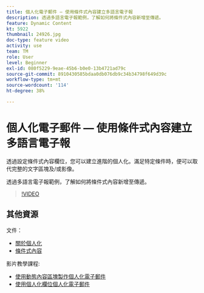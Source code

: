 ```yaml
---
title: 個人化電子郵件 — 使用條件式內容建立多語言電子報
description: 透過多語言電子報範例，了解如何將條件式內容新增至傳遞。
feature: Dynamic Content
kt: 5922
thumbnail: 24926.jpg
doc-type: feature video
activity: use
team: TM
role: User
level: Beginner
exl-id: 080f5229-9eae-45b6-b0e0-13b4721ad79c
source-git-commit: 8910430585bdaa0db076db9c34b34798f649d39c
workflow-type: tm+mt
source-wordcount: '114'
ht-degree: 38%

---
```


# 個人化電子郵件 — 使用條件式內容建立多語言電子報

透過設定條件式內容欄位，您可以建立進階的個人化。滿足特定條件時，便可以取代完整的文字區塊及/或影像。

透過多語言電子報範例，了解如何將條件式內容新增至傳遞。

>[!VIDEO](https://video.tv.adobe.com/v/24926?quality=12)

## 其他資源

文件：

* [關於個人化](https://experienceleague.adobe.com/docs/campaign-classic/using/sending-messages/personalizing-deliveries/about-personalization.html?lang=en)
* [條件式內容](https://experienceleague.adobe.com/docs/campaign-classic/using/sending-messages/personalizing-deliveries/conditional-content.html?lang=en)

影片教學課程:

* [使用動態內容區塊製作個人化電子郵件](/help/sending-messages/email-channel/personalization-with-dynamic-content-blocks.md)
* [使用個人化欄位個人化電子郵件](/help/sending-messages/email-channel/personalizing-emails-using-personalization-fields.md)
